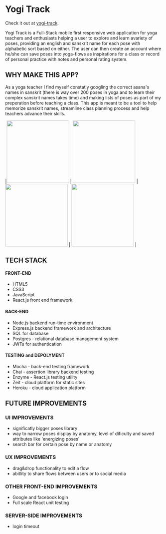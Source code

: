# Yogi Track 

Check it out at [yogi-track](https://yoga-capstone.now.sh/).

Yogi Track is a Full-Stack mobile first responsive web application for yoga teachers and enthusiasts helping a user to explore and learn avariety of poses, providing an english and sanskrit name for each pose with alphabetic sort based on either. The user can then create an account where he/she can save poses into yoga-flows as inspirations for a class or record of personal practice with notes and personal rating system.

## WHY MAKE THIS APP?
As a yoga teacher I find myself constatly googling the correct asana's names in sanskrit (there is way over 200 poses in yoga and to learn their complex sanskrit names takes time) and making lists of poses as part of my preperation before teaching a class. This app is meant to be a tool to help memorize sanskrit names, streamline class planning process and help teachers advance their skills.


|<img src='https://images-for-portfolio.s3.us-east-2.amazonaws.com/yoga+cap/home.png' width ='200' > | <img src='https://images-for-portfolio.s3.us-east-2.amazonaws.com/yoga+cap/flow-pick.png' width ='200' > | <img src='https://images-for-portfolio.s3.us-east-2.amazonaws.com/yoga+cap/flow-pose.png' width='200' > | <img src='https://images-for-portfolio.s3.us-east-2.amazonaws.com/yoga+cap/pose-card2.png' width='200' > |

## TECH STACK
#### FRONT-END
* HTML5
* CSS3
* JavaScript
* React.js front end framework

#### BACK-END
* Node.js backend run-time environment
* Express.js backend framework and architecture
* SQL for database
* Postgres - relational database management system
* JWTs for authentication

#### TESTING and DEPOLYMENT
* Mocha - back-end testing framework
* Chai - assertion library backend testing
* Enzyme - React.js testing utility
* Zeit - cloud platform for static sites
* Heroku - cloud application platform

## FUTURE IMPROVEMENTS

### UI IMPROVEMENTS
* significatly bigger poses library
* way to narrow poses display by anatomy, level of dificulty and saved attributes like 'energizing poses'
* search bar for certain pose by name or anatomy

### UX IMPROVEMENTS
* drag&drop functionality to edit a flow
* abitlity to share flows between users or to social media

### OTHER FRONT-END IMPROVEMENTS
* Google and facebook login
* Full scale React unit testing

### SERVER-SIDE IMPROVEMENTS
* login timeout

